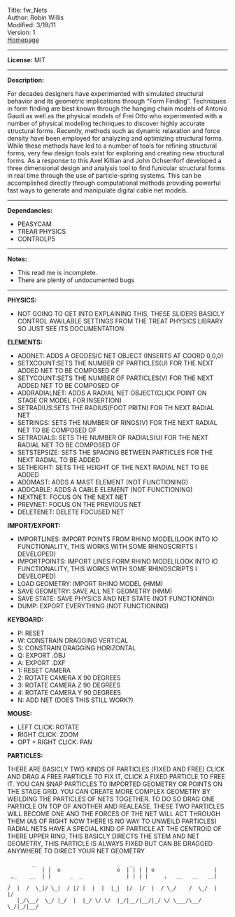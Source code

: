 Title: fw_Nets  
Author: Robin Willis  
Modified: 3/18/11  
Version: 1  
[Homepage](http://code.robincwillis.com)
___
**License:** MIT
___
**Description:**

For decades designers have experimented with simulated structural behavior and its geometric implications through “Form Finding”. Techniques in form finding are best known through the hanging chain models of Antonio Gaudi as well as the physical models of Frei Otto who experimented with a number of physical modeling techniques to discover highly accurate structural forms. Recently, methods such as dynamic relaxation and force density have been employed for analyzing and optimizing structural forms. While these methods have led to a number of tools for refining structural forms, very few design tools exist for exploring and creating new structural forms. As a response to this Axel Killian and John Ochsenforf developed a three dimensional design and analysis tool to find funicular structural forms in real time through the use of particle-spring systems. This can be accomplished directly through computational methods providing powerful fast ways to generate and manipulate digital cable net models.
___
**Dependancies:**

- PEASYCAM
- TREAR PHYSICS
- CONTROLP5

___
**Notes:**

- This read me is incomplete.
- There are plenty of undocumented bugs

___
**PHYSICS:**
- NOT GOING TO GET INTO EXPLAINING THIS, THESE SLIDERS BASICLY CONTROL AVAILABLE SETTINGS FROM THE TREAT PHYSICS LIBRARY SO JUST SEE ITS DOCUMENTATION

**ELEMENTS:**
- ADDNET: ADDS A GEODESIC NET OBJECT (INSERTS AT COORD 0,0,0)
- SETXCOUNT:SETS THE NUMBER OF PARTICLES(U) FOR THE NEXT ADDED NET TO BE COMPOSED OF
- SETYCOUNT:SETS THE NUMBER OF PARTICLES(V) FOR THE NEXT ADDED NET TO BE COMPOSED OF
- ADDRADIALNET: ADDS A RADIAL NET OBJECT(CLICK POINT ON STAGE OR MODEL FOR INSERTION)
- SETRADIUS:SETS THE RADIUS(FOOT PRITN) FOR TH NEXT RADIAL NET
- SETRINGS: SETS THE NUMBER OF RINGS(V) FOR THE NEXT RADIAL NET TO BE COMPOSED OF
- SETRADIALS: SETS THE NUMBER OF RADIALS(U) FOR THE NEXT RADIAL NET TO BE COMPOSED OF
- SETSTEPSIZE: SETS THE SPACING BETWEEN PARTICLES FOR THE NEXT RADIAL TO BE ADDED
- SETHEIGHT: SETS THE HEIGHT OF THE NEXT RADIAL NET TO BE ADDED
- ADDMAST: ADDS A MAST ELEMENT (NOT FUNCTIONING)
- ADDCABLE: ADDS A CABLE ELEMENT (NOT FUNCTIONING)
- NEXTNET: FOCUS ON THE NEXT NET
- PREVNET: FOCUS ON THE PREVIOUS NET
- DELETENET: DELETE FOCUSED NET

**IMPORT/EXPORT:**
- IMPORTLINES: IMPORT POINTS FROM RHINO MODEL(LOOK INTO IO FUNCTIONALITY, THIS WORKS WITH SOME RHINOSCRIPTS I DEVELOPED)
- IMPORTPOINTS: IMPORT LINES FORM RHINO MODEL(LOOK INTO IO FUNCTIONALITY, THIS WORKS WITH SOME RHINOSCRIPTS I DEVELOPED)
- LOAD GEOMETRY: IMPORT RHINO MODEL (HMM)
- SAVE GEOMETRY: SAVE ALL NET GEOMETRY (HMM)
- SAVE STATE: SAVE PHYSICS AND NET STATE (NOT FUNCTIONING)
- DUMP: EXPORT EVERYTHING (NOT FUNCTIONING)

**KEYBOARD:**
- P: RESET
- W: CONSTRAIN DRAGGING VERTICAL
- S: CONSTRAIN DRAGGING HORIZONTAL
- Q: EXPORT .OBJ
- A: EXPORT .DXF
- 1: RESET CAMERA
- 2: ROTATE CAMERA X 90 DEGREES
- 3: ROTATE CAMERA Z 90 DEGREES
- 4: ROTATE CAMERA Y 90 DEGREES
- N: ADD NET (DOES THIS STILL WORK?)

**MOUSE:**
- LEFT CLICK: ROTATE
- RIGHT CLICK: ZOOM
- OPT + RIGHT CLICK: PAN

**PARTICLES:**

THERE ARE BASICLY TWO KINDS OF PARTICLES (FIXED AND FREE) CLICK AND DRAG A FREE PARTICLE TO FIX IT, CLICK A FIXED PARTICLE TO FREE IT. YOU CAN SNAP PARTICLES TO IMPORTED GEOMETRY OR POINTS ON THE STAGE GRID. YOU CAN CREATE MORE COMPLEX GEOMETRY BY WEILDING THE PARTICLES OF NETS TOGETHER. TO DO SO DRAG ONE PARTICLE ON TOP OF ANOTHER AND REALEASE. THESE TWO PARTICLES WILL BECOME ONE AND THE FORCES OF THE NET WILL ACT THROUGH THEM (AS OF RIGHT NOW THERE IS NO WAY TO UNWEILD PARTICLES)
RADIAL NETS HAVE A SPECIAL KIND OF PARTICLE AT THE CENTROID OF THERE UPPER RING, THIS BASICLY DIRECTS THE STEM AND NET GEOMETRY, THIS PARTICLE IS ALWAYS FIXED BUT CAN BE DRAGGED ANYWHERE TO DIRECT YOUR NET GEOMETRY

```
	    _                          _   _                             
           | |  o                  o  | | | | o                   |      
 ,_    __  | |      _  _              | | | |     ,   __   __   __|   _  
/  |  /  \_|/ \_|  / |/ |  |  |  |_|  |/  |/  |  / \_/    /  \_/  |  |/  
   |_/\__/  \_/ |_/  |  |_/ \/ \/  |_/|__/|__/|_/ \/ \___/\__/ \_/|_/|__/
```

